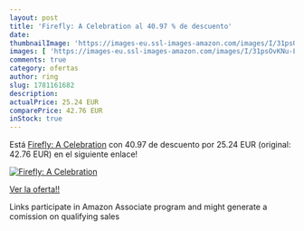 ```yaml
---
layout: post
title: 'Firefly: A Celebration al 40.97 % de descuento'
date: 
thumbnailImage: 'https://images-eu.ssl-images-amazon.com/images/I/31psOvKNu-L._SL200_.jpg'
images: [ 'https://images-eu.ssl-images-amazon.com/images/I/31psOvKNu-L._SL200_.jpg' ]
comments: true
category: ofertas
author: ring
slug: 1781161682
description:
actualPrice: 25.24 EUR
comparePrice: 42.76 EUR
inStock: true
---
```


Está [Firefly: A Celebration](https://www.amazon.es/dp/1781161682/?tag=tolees-21) con 40.97 de descuento por 25.24 EUR (original: 42.76 EUR) en el siguiente enlace!

[![Firefly: A Celebration](https://images-eu.ssl-images-amazon.com/images/I/31psOvKNu-L._SL200_.jpg)](https://www.amazon.es/dp/1781161682/?tag=tolees-21)

[Ver la oferta!!](https://www.amazon.es/dp/1781161682/?tag=tolees-21)

Links participate in Amazon Associate program and might generate a comission on qualifying sales


